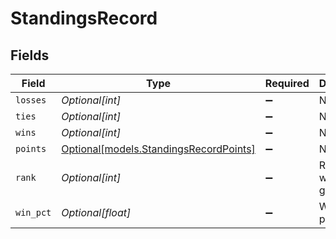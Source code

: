# StandingsRecord


## Fields

| Field                                                                        | Type                                                                         | Required                                                                     | Description                                                                  |
| ---------------------------------------------------------------------------- | ---------------------------------------------------------------------------- | ---------------------------------------------------------------------------- | ---------------------------------------------------------------------------- |
| `losses`                                                                     | *Optional[int]*                                                              | :heavy_minus_sign:                                                           | N/A                                                                          |
| `ties`                                                                       | *Optional[int]*                                                              | :heavy_minus_sign:                                                           | N/A                                                                          |
| `wins`                                                                       | *Optional[int]*                                                              | :heavy_minus_sign:                                                           | N/A                                                                          |
| `points`                                                                     | [Optional[models.StandingsRecordPoints]](../models/standingsrecordpoints.md) | :heavy_minus_sign:                                                           | N/A                                                                          |
| `rank`                                                                       | *Optional[int]*                                                              | :heavy_minus_sign:                                                           | Ranking within group                                                         |
| `win_pct`                                                                    | *Optional[float]*                                                            | :heavy_minus_sign:                                                           | Win percentage                                                               |
